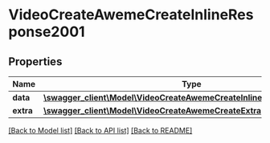 # VideoCreateAwemeCreateInlineResponse2001

## Properties
Name | Type | Description | Notes
------------ | ------------- | ------------- | -------------
**data** | [**\swagger_client\Model\VideoCreateAwemeCreateInlineResponse2001Data**](VideoCreateAwemeCreateInlineResponse2001Data.md) |  | [optional] 
**extra** | [**\swagger_client\Model\VideoCreateAwemeCreateExtra**](VideoCreateAwemeCreateExtra.md) |  | [optional] 

[[Back to Model list]](../README.md#documentation-for-models) [[Back to API list]](../README.md#documentation-for-api-endpoints) [[Back to README]](../README.md)

